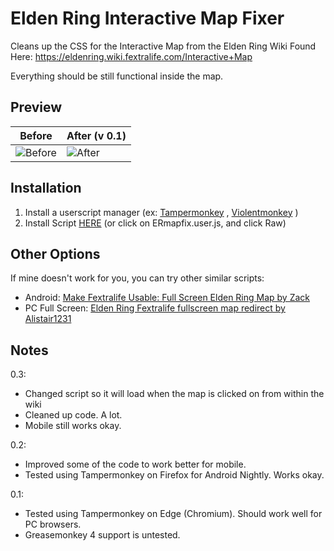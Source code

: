# Elden Ring Interactive Map Fixer

Cleans up the CSS for the Interactive Map from the Elden Ring Wiki
Found Here: https://eldenring.wiki.fextralife.com/Interactive+Map

Everything should be still functional inside the map.

## Preview
Before | After (v 0.1)
 --- | ---
![Before](https://i.imgur.com/dp7lZI6.jpeg) | ![After](https://i.imgur.com/jfJsCAW.jpeg)

## Installation

1) Install a userscript manager (ex: [Tampermonkey](https://www.tampermonkey.net/) , [Violentmonkey](https://violentmonkey.github.io/get-it/) )
2) Install Script [HERE](https://raw.githubusercontent.com/GCSkater/EldenRing-Userscript/master/ERmapfix.user.js) (or click on ERmapfix.user.js, and click Raw)

## Other Options

If mine doesn't work for you, you can try other similar scripts:

- Android: [Make Fextralife Usable: Full Screen Elden Ring Map by Zack](https://userstyles.org/styles/232008/make-fextralife-usable-full-screen-elden-ring-map) 
- PC Full Screen: [Elden Ring Fextralife fullscreen map redirect by Alistair1231](https://greasyfork.org/en/scripts/441455-elden-ring-fextralife-fullscreen-map-redirect)
 
## Notes
0.3:

- Changed script so it will load when the map is clicked on from within the wiki
- Cleaned up code. A lot. 
- Mobile still works okay.

0.2:

- Improved some of the code to work better for mobile.
- Tested using Tampermonkey on Firefox for Android Nightly. Works okay.

0.1:

- Tested using Tampermonkey on Edge (Chromium). Should work well for PC browsers.
- Greasemonkey 4 support is untested. 
